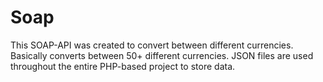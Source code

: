 # Soap
This SOAP-API was created to convert between different currencies. Basically converts between 50+ different currencies. JSON files are used throughout the entire PHP-based project to store data.
